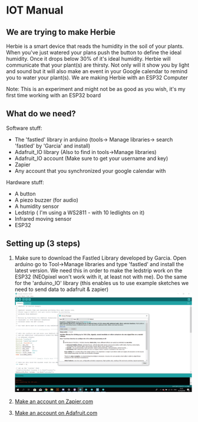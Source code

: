 # IOT Manual

## We are trying to make Herbie
Herbie is a smart device that reads the humidity in the soil of your plants. When you've just watered your plans push the button to define the ideal humidity. Once it drops below 30% of it's ideal humidity. Herbie will communicate that your plant(s) are thirsty. Not only will it show you by light and sound but it will also  make an event in your Google calendar to remind you to water your plant(s).
We are making Herbie with an ESP32 Computer

Note: This is an experiment and might not be as good as you wish, it's my first time working with an ESP32 board


## What do we need?

Software stuff:
* The 'fastled' library in arduino (tools-> Manage libraries-> search 'fastled' by 'Garcia' and install)
* Adafruit_IO library (Also to find in tools->Manage libraries)
* Adafruit_IO account (Make sure to get your username and key)
* Zapier
* Any account that you synchronized your google calendar with

Hardware stuff:
* A button
* A piezo buzzer (for audio)
* A humidity sensor
* Ledstrip ( I'm using a WS2811 - with 10 ledlights on it)
* Infrared moving sensor
* ESP32

## Setting up (3 steps)

1. Make sure to download the Fastled Library developed by Garcia. Open arduino go to Tool->Manage libraries and type 'fastled' and install the latest version. We need this in order to make the ledstrip work on the ESP32 (NEOpixel won't work with it, at least not with me).
Do the same for the 'arduino_IO' library (this enables us to use example sketches we need to send data to adafruit & zapier)
![](https://github.com/barrylof/manual/blob/master/images/Library1-01.png)

2. [Make an account on Zapier.com](https://zapier.com/app/dashboard)
3. [Make an account on Adafruit.com](https://www.adafruit.com/)
